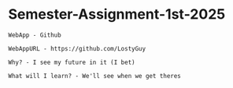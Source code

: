 # Semester-Assignment-1st-2025
    WebApp - Github

    WebAppURL - https://github.com/LostyGuy

    Why? - I see my future in it (I bet)

    What will I learn? - We'll see when we get theres
